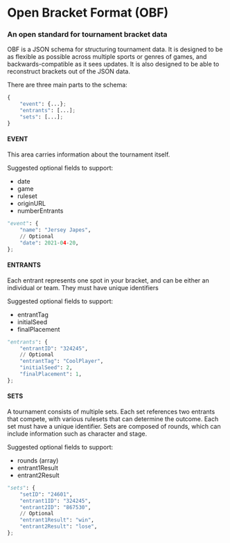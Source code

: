 # Open Bracket Format (OBF)
### An open standard for tournament bracket data

OBF is a JSON schema for structuring tournament data. It is designed to be as flexible as possible across multiple sports or genres of games, and backwards-compatible as it sees updates. It is also designed to be able to reconstruct brackets out of the JSON data.

There are three main parts to the schema:

```py
{
    "event": {...};
    "entrants": [...];
    "sets": [...];
}
```


#### EVENT
This area carries information about the tournament itself.

Suggested optional fields to support:
- date
- game
- ruleset
- originURL
- numberEntrants

```py
"event": {
    "name": "Jersey Japes",
    // Optional
    "date": 2021-04-20,
};
```

#### ENTRANTS
Each entrant represents one spot in your bracket, and can be either an individual or team. They must have unique identifiers

Suggested optional fields to support:
- entrantTag
- initialSeed
- finalPlacement


```py
"entrants": {
    "entrantID": "324245",
    // Optional
    "entrantTag": "CoolPlayer",
    "initialSeed": 2,
    "finalPlacement": 1,
};
```

#### SETS
A tournament consists of multiple sets. Each set references two entrants that compete, with various rulesets that can determine the outcome. Each set must have a unique identifier. Sets are composed of rounds, which can include information such as character and stage.

Suggested optional fields to support:
- rounds (array)
- entrant1Result
- entrant2Result


```py
"sets": {
    "setID": "24601",
    "entrant1ID": "324245",
    "entrant2ID": "867530",
    // Optional
    "entrant1Result": "win",
    "entrant2Result": "lose",
};
```
